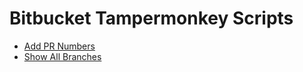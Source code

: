 # Bitbucket Tampermonkey Scripts

* [Add PR Numbers](add-pr-numbers/)
* [Show All Branches](show-all-branches/)
